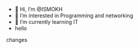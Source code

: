 - 👋 Hi, I’m @ISMOKH
- 👀 I’m interested in Programming and networking
- 🌱 I’m currently learning IT
- hello 

changes
<!---
ISMOKH/ISMOKH is a ✨ special ✨ repository because its `README.md` (this file) appears on your GitHub profile.
You can click the Preview link to take a look at your changes.
--->
